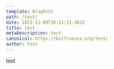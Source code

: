 ```yaml
---
template: BlogPost
path: /test/
date: 2023-11-08T10:51:11.461Z
title: test
metaDescription: test
canonical: https://bitfluence.org/test/
author: test
---
```


test
